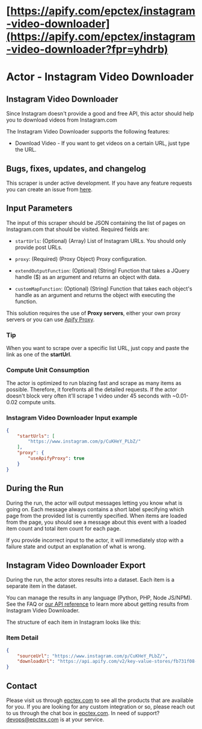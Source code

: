 # [https://apify.com/epctex/instagram-video-downloader](https://apify.com/epctex/instagram-video-downloader?fpr=yhdrb)

# Actor - Instagram Video Downloader

## Instagram Video Downloader

Since Instagram doesn't provide a good and free API, this actor should help you to download videos from Instagram.com

The Instagram Video Downloader supports the following features:

-   Download Video - If you want to get videos on a certain URL, just type the URL.

## Bugs, fixes, updates, and changelog

This scraper is under active development. If you have any feature requests you can create an issue from [here](https://github.com/epctex/instagram-video-downloader/issues).


## Input Parameters

The input of this scraper should be JSON containing the list of pages on Instagram.com that should be visited. Required fields are:

- `startUrls`: (Optional) (Array) List of Instagram URLs. You should only provide post URLs.

- `proxy`: (Required) (Proxy Object) Proxy configuration.

- `extendOutputFunction`: (Optional) (String) Function that takes a JQuery handle ($) as an argument and returns an object with data.

- `customMapFunction`: (Optional) (String) Function that takes each object's handle as an argument and returns the object with executing the function.

This solution requires the use of **Proxy servers**, either your own proxy servers or you can use [Apify Proxy](https://www.apify.com/docs/proxy).

### Tip

When you want to scrape over a specific list URL, just copy and paste the link as one of the **startUrl**.

### Compute Unit Consumption

The actor is optimized to run blazing fast and scrape as many items as possible. Therefore, it forefronts all the detailed requests. If the actor doesn't block very often it'll scrape 1 video under 45 seconds with ~0.01-0.02 compute units.

### Instagram Video Downloader Input example

```json
{
    "startUrls": [
        "https://www.instagram.com/p/CuKHeY_PLbZ/"
    ],
    "proxy": {
        "useApifyProxy": true
    }
}
```

## During the Run

During the run, the actor will output messages letting you know what is going on. Each message always contains a short label specifying which page from the provided list is currently specified.
When items are loaded from the page, you should see a message about this event with a loaded item count and total item count for each page.

If you provide incorrect input to the actor, it will immediately stop with a failure state and output an explanation of what is wrong.

## Instagram Video Downloader Export

During the run, the actor stores results into a dataset. Each item is a separate item in the dataset.

You can manage the results in any language (Python, PHP, Node JS/NPM). See the FAQ or <a href="https://www.apify.com/docs/api" target="blank">our API reference</a> to learn more about getting results from Instagram Video Downloader.

The structure of each item in Instagram looks like this:

### Item Detail

```json
{
	"sourceUrl": "https://www.instagram.com/p/CuKHeY_PLbZ/",
	"downloadUrl": "https://api.apify.com/v2/key-value-stores/fb731f08-ed1b-4b59-8774-4ef2ab7dd261/records/c5cb8c4312b750252ac72f9e3cacdd30"
}
```

## Contact 
Please visit us through [epctex.com](https://epctex.com) to see all the products that are available for you. If you are looking for any custom integration or so, please reach out to us through the chat box in [epctex.com](https://epctex.com). In need of support? [devops@epctex.com](mailto:devops@epctex.com) is at your service.
